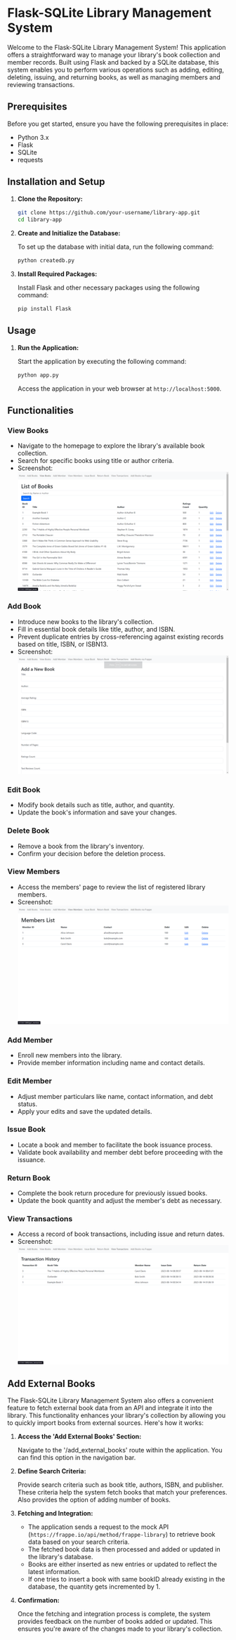 # Flask-SQLite Library Management System

Welcome to the Flask-SQLite Library Management System! This application offers a straightforward way to manage your library's book collection and member records. Built using Flask and backed by a SQLite database, this system enables you to perform various operations such as adding, editing, deleting, issuing, and returning books, as well as managing members and reviewing transactions.

## Prerequisites

Before you get started, ensure you have the following prerequisites in place:

- Python 3.x
- Flask
- SQLite
- requests

## Installation and Setup

1. **Clone the Repository:**

   ```bash
   git clone https://github.com/your-username/library-app.git
   cd library-app
   ```

2. **Create and Initialize the Database:**

   To set up the database with initial data, run the following command:

   ```bash
   python createdb.py
   ```

3. **Install Required Packages:**

   Install Flask and other necessary packages using the following command:

   ```bash
   pip install Flask
   ```

## Usage

1. **Run the Application:**

   Start the application by executing the following command:

   ```bash
   python app.py
   ```

   Access the application in your web browser at `http://localhost:5000`.

## Functionalities

### View Books

- Navigate to the homepage to explore the library's available book collection.
- Search for specific books using title or author criteria.
- Screenshot: ![View Books](screenshots/2.png)

### Add Book

- Introduce new books to the library's collection.
- Fill in essential book details like title, author, and ISBN.
- Prevent duplicate entries by cross-referencing against existing records based on title, ISBN, or ISBN13.
- Screenshot: ![Add Book](screenshots/1.png)

### Edit Book

- Modify book details such as title, author, and quantity.
- Update the book's information and save your changes.

### Delete Book

- Remove a book from the library's inventory.
- Confirm your decision before the deletion process.

### View Members

- Access the members' page to review the list of registered library members.
- Screenshot: ![View Members](screenshots/3.png)

### Add Member

- Enroll new members into the library.
- Provide member information including name and contact details.

### Edit Member

- Adjust member particulars like name, contact information, and debt status.
- Apply your edits and save the updated details.

### Issue Book

- Locate a book and member to facilitate the book issuance process.
- Validate book availability and member debt before proceeding with the issuance.

### Return Book

- Complete the book return procedure for previously issued books.
- Update the book quantity and adjust the member's debt as necessary.

### View Transactions

- Access a record of book transactions, including issue and return dates.
- Screenshot: ![View Transactions](screenshots/4.png)

## Add External Books

The Flask-SQLite Library Management System also offers a convenient feature to fetch external book data from an API and integrate it into the library. This functionality enhances your library's collection by allowing you to quickly import books from external sources. Here's how it works:

1. **Access the 'Add External Books' Section:**

   Navigate to the '/add_external_books' route within the application. You can find this option in the navigation bar.

2. **Define Search Criteria:**

   Provide search criteria such as book title, authors, ISBN, and publisher. These criteria help the system fetch books that match your preferences. Also provides the option of adding number of books.

3. **Fetching and Integration:**

   - The application sends a request to the mock API (`https://frappe.io/api/method/frappe-library`) to retrieve book data based on your search criteria.
   - The fetched book data is then processed and added or updated in the library's database.
   - Books are either inserted as new entries or updated to reflect the latest information.
   - If one tries to insert a book with same bookID already existing in the database, the quantity gets incremented by 1.

4. **Confirmation:**

   Once the fetching and integration process is complete, the system provides feedback on the number of books added or updated. This ensures you're aware of the changes made to your library's collection.

